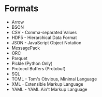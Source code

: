 # Formats

- Arrow
- BSON
- CSV - Comma-separated Values
- HDF5 - Hierarchical Data Format
- JSON - JavaScript Object Notation
- MessagePack
- ORC
- Parquet
- Pickle (Python Only)
- Protocol Buffers (Protobuf)
- SQL
- TOML - Tom's Obvious, Minimal Language
- XML - Extensible Markup Language
- YAML - YAML Ain't Markup Language
